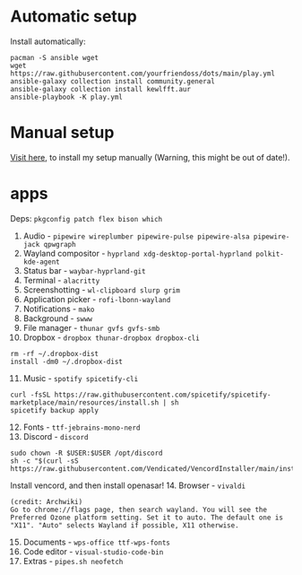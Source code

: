 # Automatic setup
Install automatically:
```
pacman -S ansible wget
wget https://raw.githubusercontent.com/yourfriendoss/dots/main/play.yml
ansible-galaxy collection install community.general
ansible-galaxy collection install kewlfft.aur
ansible-playbook -K play.yml
```

# Manual setup
[Visit here](manual.md), to install my setup manually (Warning, this might be out of date!).

# apps
Deps: `pkgconfig patch flex bison which`
1. Audio - `pipewire wireplumber pipewire-pulse pipewire-alsa pipewire-jack qpwgraph`
2. Wayland compositor - `hyprland xdg-desktop-portal-hyprland polkit-kde-agent`
3. Status bar - `waybar-hyprland-git`
4. Terminal - `alacritty`
5. Screenshotting - `wl-clipboard slurp grim`
6. Application picker - `rofi-lbonn-wayland`
7. Notifications - `mako`
8. Background - `swww`
9. File manager - `thunar gvfs gvfs-smb`
10. Dropbox - `dropbox thunar-dropbox dropbox-cli`
```
rm -rf ~/.dropbox-dist
install -dm0 ~/.dropbox-dist
```
11. Music - `spotify spicetify-cli`
```
curl -fsSL https://raw.githubusercontent.com/spicetify/spicetify-marketplace/main/resources/install.sh | sh
spicetify backup apply
```
12. Fonts - `ttf-jebrains-mono-nerd`
13. Discord - `discord`
```
sudo chown -R $USER:$USER /opt/discord
sh -c "$(curl -sS https://raw.githubusercontent.com/Vendicated/VencordInstaller/main/install.sh)"
```
Install vencord, and then install openasar!
14. Browser - `vivaldi`
``` 
(credit: Archwiki)
Go to chrome://flags page, then search wayland. You will see the Preferred Ozone platform setting. Set it to auto. The default one is "X11". "Auto" selects Wayland if possible, X11 otherwise. 
```
15. Documents - `wps-office ttf-wps-fonts`
16. Code editor - `visual-studio-code-bin`
17. Extras - `pipes.sh neofetch`